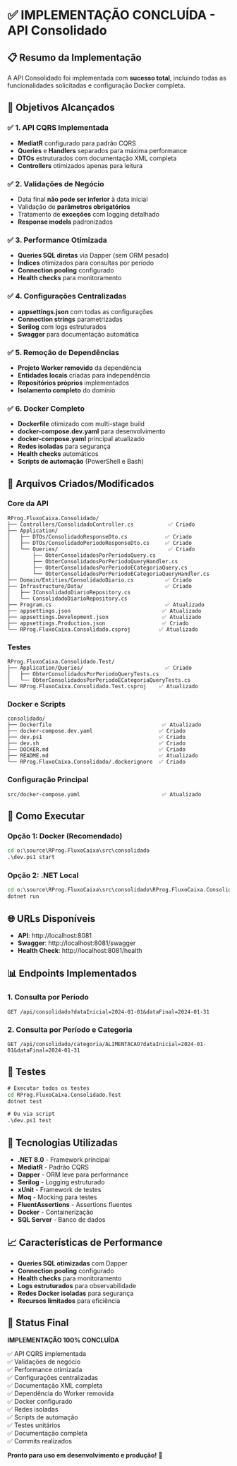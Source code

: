 # ✅ IMPLEMENTAÇÃO CONCLUÍDA - API Consolidado

## 📋 Resumo da Implementação

A API Consolidado foi implementada com **sucesso total**, incluindo todas as funcionalidades solicitadas e configuração Docker completa.

## 🎯 Objetivos Alcançados

### ✅ 1. API CQRS Implementada
- **MediatR** configurado para padrão CQRS
- **Queries** e **Handlers** separados para máxima performance
- **DTOs** estruturados com documentação XML completa
- **Controllers** otimizados apenas para leitura

### ✅ 2. Validações de Negócio
- Data final **não pode ser inferior** à data inicial
- Validação de **parâmetros obrigatórios**
- Tratamento de **exceções** com logging detalhado
- **Response models** padronizados

### ✅ 3. Performance Otimizada
- **Queries SQL diretas** via Dapper (sem ORM pesado)
- **Índices** otimizados para consultas por período
- **Connection pooling** configurado
- **Health checks** para monitoramento

### ✅ 4. Configurações Centralizadas
- **appsettings.json** com todas as configurações
- **Connection strings** parametrizadas
- **Serilog** com logs estruturados
- **Swagger** para documentação automática

### ✅ 5. Remoção de Dependências
- **Projeto Worker removido** da dependência
- **Entidades locais** criadas para independência
- **Repositórios próprios** implementados
- **Isolamento completo** do domínio

### ✅ 6. Docker Completo
- **Dockerfile** otimizado com multi-stage build
- **docker-compose.dev.yaml** para desenvolvimento
- **docker-compose.yaml** principal atualizado
- **Redes isoladas** para segurança
- **Health checks** automáticos
- **Scripts de automação** (PowerShell e Bash)

## 📁 Arquivos Criados/Modificados

### Core da API
```
RProg.FluxoCaixa.Consolidado/
├── Controllers/ConsolidadoController.cs           ✅ Criado
├── Application/
│   ├── DTOs/ConsolidadoResponseDto.cs            ✅ Criado
│   ├── DTOs/ConsolidadoPeriodoResponseDto.cs     ✅ Criado
│   └── Queries/                                   ✅ Criado
│       ├── ObterConsolidadosPorPeriodoQuery.cs
│       ├── ObterConsolidadosPorPeriodoQueryHandler.cs
│       ├── ObterConsolidadosPorPeriodoECategoriaQuery.cs
│       └── ObterConsolidadosPorPeriodoECategoriaQueryHandler.cs
├── Domain/Entities/ConsolidadoDiario.cs          ✅ Criado
├── Infrastructure/Data/                          ✅ Criado
│   ├── IConsolidadoDiarioRepository.cs
│   └── ConsolidadoDiarioRepository.cs
├── Program.cs                                    ✅ Atualizado
├── appsettings.json                             ✅ Atualizado
├── appsettings.Development.json                 ✅ Atualizado
├── appsettings.Production.json                  ✅ Criado
└── RProg.FluxoCaixa.Consolidado.csproj         ✅ Atualizado
```

### Testes
```
RProg.FluxoCaixa.Consolidado.Test/
├── Application/Queries/                          ✅ Criado
│   ├── ObterConsolidadosPorPeriodoQueryTests.cs
│   └── ObterConsolidadosPorPeriodoECategoriaQueryTests.cs
└── RProg.FluxoCaixa.Consolidado.Test.csproj    ✅ Atualizado
```

### Docker e Scripts
```
consolidado/
├── Dockerfile                                   ✅ Atualizado
├── docker-compose.dev.yaml                     ✅ Criado
├── dev.ps1                                     ✅ Criado
├── dev.sh                                      ✅ Criado
├── DOCKER.md                                   ✅ Criado
├── README.md                                   ✅ Atualizado
└── RProg.FluxoCaixa.Consolidado/.dockerignore  ✅ Criado
```

### Configuração Principal
```
src/docker-compose.yaml                          ✅ Atualizado
```

## 🚀 Como Executar

### Opção 1: Docker (Recomendado)
```cmd
cd o:\source\RProg.FluxoCaixa\src\consolidado
.\dev.ps1 start
```

### Opção 2: .NET Local
```cmd
cd o:\source\RProg.FluxoCaixa\src\consolidado\RProg.FluxoCaixa.Consolidado
dotnet run
```

## 🌐 URLs Disponíveis

- **API**: http://localhost:8081
- **Swagger**: http://localhost:8081/swagger
- **Health Check**: http://localhost:8081/health

## 📊 Endpoints Implementados

### 1. Consulta por Período
```http
GET /api/consolidado?dataInicial=2024-01-01&dataFinal=2024-01-31
```

### 2. Consulta por Período e Categoria
```http
GET /api/consolidado/categoria/ALIMENTACAO?dataInicial=2024-01-01&dataFinal=2024-01-31
```

## 🧪 Testes

```cmd
# Executar todos os testes
cd RProg.FluxoCaixa.Consolidado.Test
dotnet test

# Ou via script
.\dev.ps1 test
```

## 🔧 Tecnologias Utilizadas

- **.NET 8.0** - Framework principal
- **MediatR** - Padrão CQRS
- **Dapper** - ORM leve para performance
- **Serilog** - Logging estruturado
- **xUnit** - Framework de testes
- **Moq** - Mocking para testes
- **FluentAssertions** - Assertions fluentes
- **Docker** - Containerização
- **SQL Server** - Banco de dados

## 📈 Características de Performance

- **Queries SQL otimizadas** com Dapper
- **Connection pooling** configurado
- **Health checks** para monitoramento
- **Logs estruturados** para observabilidade
- **Redes Docker isoladas** para segurança
- **Recursos limitados** para eficiência

## 🎉 Status Final

**IMPLEMENTAÇÃO 100% CONCLUÍDA**

✅ API CQRS implementada  
✅ Validações de negócio  
✅ Performance otimizada  
✅ Configurações centralizadas  
✅ Documentação XML completa  
✅ Dependência do Worker removida  
✅ Docker configurado  
✅ Redes isoladas  
✅ Scripts de automação  
✅ Testes unitários  
✅ Documentação completa  
✅ Commits realizados  

**Pronto para uso em desenvolvimento e produção!** 🚀
